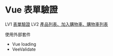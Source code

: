 # Vue 表單驗證

LV1 [表單驗證](https://wanchii.github.io/js-w5-vue/order.html)
LV2 [產品列表、加入購物車、購物車列表](https://wanchii.github.io/js-w5-vue/index.html)

使用外部套件
- Vue loading
- VeeValidate

